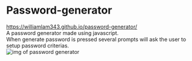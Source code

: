 # Password-generator

https://williamlam343.github.io/password-generator/
<br>
A password generator made using javascript.
<br>
When generate password is pressed several prompts will ask the user to setup password criterias.
<br>
![img of password generator]("../Develop/img/password-generator.png")

